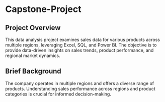 # Capstone-Project
## Project Overview
This data analysis project examines sales data for various products across multiple regions, leveraging Excel, SQL, and Power BI. The objective is to provide data-driven insights on sales trends, product performance, and regional market dynamics.
## Brief Background
The company operates in multiple regions and offers a diverse range of products. Understanding sales performance across regions and product categories is crucial for informed decision-making.


 
